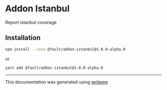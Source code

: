 # Addon Istanbul

Report istanbul coverage

## Installation

```bash
npm install --save @fault/addon-istanbul@1.0.0-alpha.0
```
or
```bash
yarn add @fault/addon-istanbul@1.0.0-alpha.0
```

---
This documentation was generated using [writeme](https://www.npmjs.com/package/@pshaw/writeme)
